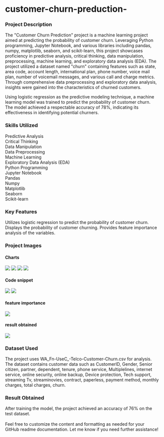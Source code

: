 # customer-churn-preduction-<br>
### Project Description<br>
The "Customer Churn Prediction" project is a machine learning project aimed at predicting the probability of customer churn. Leveraging Python programming, Jupyter Notebook, and various libraries including pandas, numpy, matplotlib, seaborn, and scikit-learn, this project showcases proficiency in predictive analysis, critical thinking, data manipulation, preprocessing, machine learning, and exploratory data analysis (EDA).
The project utilized a dataset named "churn" containing features such as state, area code, account length, international plan, phone number, voice mail plan, number of voicemail messages, and various call and charge metrics. Through comprehensive data preprocessing and exploratory data analysis, insights were gained into the characteristics of churned customers.

Using logistic regression as the predictive modeling technique, a machine learning model was trained to predict the probability of customer churn. The model achieved a respectable accuracy of 78%, indicating its effectiveness in identifying potential churners.<br>
### Skills Utilized<br>
Predictive Analysis<br>
Critical Thinking<br>
Data Manipulation<br>
Data Preprocessing<br>
Machine Learning<br>
Exploratory Data Analysis (EDA)<br>
Python Programming<br>
Jupyter Notebook<br>
Pandas<br>
Numpy<br>
Matplotlib<br>
Seaborn<br>
Scikit-learn<br>
### Key Features<br>
Utilizes logistic regression to predict the probability of customer churn.
Displays the probability of customer churning.
Provides feature importance analysis of the variables.<br>
### Project Images<br>
#### Charts
![](IMG_20240211_084109.jpg)
![](IMG_20240211_084234.jpg)
![](IMG_20240211_084327.jpg)
![](IMG_20240211_084417.jpg)

#### Code snippet<br>
![](Screenshot_2024-02-11-08-58-06-71_e2d5b3f32b79de1d45acd1fad96fbb0f.jpg)
![](Screenshot_2024-02-11-08-57-56-43_e2d5b3f32b79de1d45acd1fad96fbb0f.jpg)
#### feature importance 
![](IMG_20240211_091136.jpg)
#### result obtained<br>
![](Screenshot_2024-02-11-09-40-13-52_e2d5b3f32b79de1d45acd1fad96fbb0f.jpg)
### Dataset Used<br>
The project uses WA_Fn-UseC_-Telco-Customer-Churn.csv for analysis. The dataset contains customer data such as CustomerID, Gender, Senior citizen, partner, dependent, tenure, phone service, Multiplelines, internet service, online security, online backup, Device protection, Tech support, streaming Tv, streaminovies, contract, paperless, payment method, monthly charges, total charges, churn.<br>
### Result Obtained<br>
After training the model, the project achieved an accuracy of 76% on the test dataset.<br>
<br>
Feel free to customize the content and formatting as needed for your
GitHub readme documentation. Let me know if you need further assistance!
